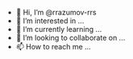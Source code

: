- 👋 Hi, I’m @rrazumov-rrs
- 👀 I’m interested in ...
- 🌱 I’m currently learning ...
- 💞️ I’m looking to collaborate on ...
- 📫 How to reach me ...

<!---
rrazumov-rrs/rrazumov-rrs is a ✨ special ✨ repository because its `README.md` (this file) appears on your GitHub profile.
You can click the Preview link to take a look at your changes.
--->
